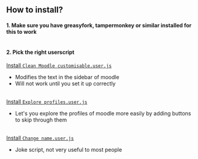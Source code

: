 ## How to install?

#### 1. Make sure you have greasyfork, tampermonkey or similar installed for this to work<br><br>

#### 2. Pick the right userscript<br>
[Install `Clean Moodle customisable.user.js`](https://github.com/melusc/lusc/raw/master/Clean%20Moodle%20customisable.user.js)<br>
- Modifies the text in the sidebar of moodle
- Will not work until you set it up correctly<br><br>

[Install ```Explore profiles.user.js```](https://github.com/melusc/lusc/raw/master/Explore%20profiles.user.js)<br>
* Let's you explore the profiles of moodle more easily by adding buttons to skip through them<br><br>

[Install ```Change name.user.js```](https://github.com/melusc/lusc/raw/master/Change%20name.user.js)
* Joke script, not very useful to most people
